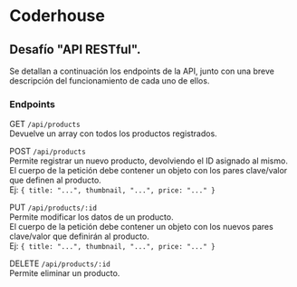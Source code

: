 # Coderhouse

## Desafío "API RESTful".

Se detallan a continuación los endpoints de la API, junto con una breve descripción del funcionamiento de cada uno de ellos.

### Endpoints

GET `/api/products`  
Devuelve un array con todos los productos registrados.

POST `/api/products`  
Permite registrar un nuevo producto, devolviendo el ID asignado al mismo.  
El cuerpo de la petición debe contener un objeto con los pares clave/valor que definen al producto.  
Ej: `{ title: "...", thumbnail, "...", price: "..." }`

PUT `/api/products/:id`  
Permite modificar los datos de un producto.  
El cuerpo de la petición debe contener un objeto con los nuevos pares clave/valor que definirán al producto.  
Ej: `{ title: "...", thumbnail, "...", price: "..." }`

DELETE `/api/products/:id`  
Permite eliminar un producto.